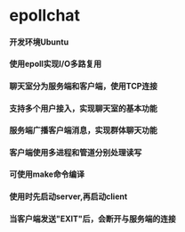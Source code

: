 # epollchat
#### 开发环境Ubuntu
#### 使用epoll实现I/O多路复用
#### 聊天室分为服务端和客户端，使用TCP连接
#### 支持多个用户接入，实现聊天室的基本功能
#### 服务端广播客户端消息，实现群体聊天功能
#### 客户端使用多进程和管道分别处理读写
#### 可使用make命令编译
#### 使用时先启动server,再启动client
#### 当客户端发送"EXIT"后，会断开与服务端的连接
